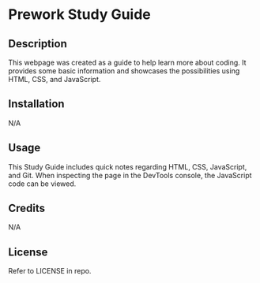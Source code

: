 # Prework Study Guide

## Description

This webpage was created as a guide to help learn more about coding. It provides some basic information and showcases the possibilities using HTML, CSS, and JavaScript.

## Installation

N/A

## Usage

This Study Guide includes quick notes regarding HTML, CSS, JavaScript, and Git. When inspecting the page in the DevTools console, the JavaScript code can be viewed.

## Credits

N/A

## License

Refer to LICENSE in repo.

